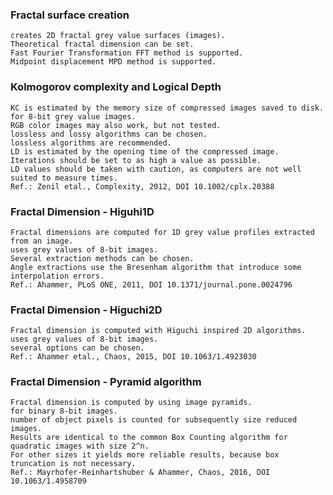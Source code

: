 ### Fractal surface creation

    creates 2D fractal grey value surfaces (images).
    Theoretical fractal dimension can be set.
    Fast Fourier Transformation FFT method is supported.
    Midpoint displacement MPD method is supported.

### Kolmogorov complexity and Logical Depth

    KC is estimated by the memory size of compressed images saved to disk.
    for 8-bit grey value images.
    RGB color images may also work, but not tested.
    lossless and lossy algorithms can be chosen.
    lossless algorithms are recommended.
    LD is estimated by the opening time of the compressed image.
    Iterations should be set to as high a value as possible.
    LD values should be taken with caution, as computers are not well suited to measure times.
    Ref.: Zenil etal., Complexity, 2012, DOI 10.1002/cplx.20388

### Fractal Dimension - Higuhi1D

    Fractal dimensions are computed for 1D grey value profiles extracted from an image.
    uses grey values of 8-bit images.
    Several extraction methods can be chosen.
    Angle extractions use the Bresenham algorithm that introduce some interpolation errors.
    Ref.: Ahammer, PLoS ONE, 2011, DOI 10.1371/journal.pone.0024796

### Fractal Dimension - Higuchi2D

    Fractal dimension is computed with Higuchi inspired 2D algorithms.
    uses grey values of 8-bit images.
    several options can be chosen.
    Ref.: Ahammer etal., Chaos, 2015, DOI 10.1063/1.4923030

### Fractal Dimension - Pyramid algorithm

    Fractal dimension is computed by using image pyramids.
    for binary 8-bit images.
    number of object pixels is counted for subsequently size reduced images.
    Results are identical to the common Box Counting algorithm for quadratic images with size 2^n.
    For other sizes it yields more reliable results, because box truncation is not necessary.
    Ref.: Mayrhofer-Reinhartshuber & Ahammer, Chaos, 2016, DOI 10.1063/1.4958709
